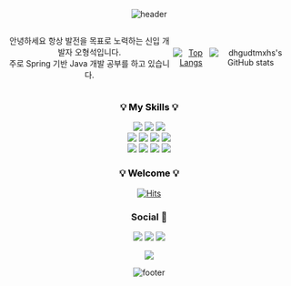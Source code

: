 <div align=center>

![header](https://capsule-render.vercel.app/api?type=waving&customColorList=0,2&height=220&section=header&text=형석`s%20github🎨&fontSize=40)

<div style="display: flex; justify-content: center; align-items: center;">

<p>안녕하세요 항상 발전을 목표로 노력하는 신입 개발자 오형석입니다. <br> 주로 Spring 기반 Java 개발 공부를 하고 있습니다.</p>

[![Top Langs](https://github-readme-stats.vercel.app/api/top-langs/?username=dhgudtmxhs&layout=compact)](https://github.com/dhgudtmxhs/github-readme-stats)

![dhgudtmxhs's GitHub stats](https://github-readme-stats.vercel.app/api?username=dhgudtmxhs&show_icons=true&theme=compact)

</div>

<h3 style="text-align: center; color: black;">💡 My Skills 💡</h3>
    <img src="https://img.shields.io/badge/Java-yellow?style=flat&logo=openjdk&logoColor=red"/>
    <img src="https://img.shields.io/badge/Spring-green?style=flat&logo=spring&logoColor=black"/>
    <img src="https://img.shields.io/badge/Oracle-blue?style=flat&logo=oracle&logoColor=black"/> 
    <br>
    <img src="https://img.shields.io/badge/HTML-orange?style=flat&logo=html5&logoColor=black"/>
    <img src="https://img.shields.io/badge/css-blue?style=flat&logo=css3&logoColor=black"/>
    <img src="https://img.shields.io/badge/JavaScript-yellow?style=flat&logo=javascript&logoColor=black"/>
    <img src="https://img.shields.io/badge/JQuery-orange?style=flat&logo=jquery&logoColor=black"/> 
    <br>
    <img src="https://img.shields.io/badge/Eclipse-violet?style=flat&logo=eclipse&logoColor=black"/>
    <img src="https://img.shields.io/badge/VS Code-blue?style=flat&logo=vscode&logoColor=black"/>
    <img src="https://img.shields.io/badge/intellij-black?style=flat&logo=intellij idea&logoColor=white"/>
    <img src="https://img.shields.io/badge/GitHub-black?style=flat&logo=jquery&logoColor=red"/>

<h3 style="text-align: center; color: black;">💡 Welcome 💡</h3>

[![Hits](https://hits.seeyoufarm.com/api/count/incr/badge.svg?url=https%3A%2F%2Fgithub.com%2Fdhgudtmxhs%2Fhit-counter&count_bg=%230F0F0F&title_bg=%23D72121&icon=&icon_color=%23E7E7E7&title=Welcome&edge_flat=false)](https://hits.seeyoufarm.com)


<h3 align="center"><b>Social 💌 </b></h3>
<p align="center">
<a href="mailto:gudtjr1355@gmail.com"><img src="https://img.shields.io/badge/Gmail-D14836?style=for-the-badge&logo=gmail&logoColor=white&link=mailto:gudtjr1355@gmail.com"/></a>
<a href="https://www.instagram.com/dhgudtmxhs"><img src="https://img.shields.io/badge/Instagram-%23E4405F.svg?style=for-the-badge&logo=Instagram&logoColor=white&link=https://www.instagram.com/dhgudtmxhs"/></a>
<a href="https://ohstone.notion.site/009f218850204b9bb1cb17501d677e99?pvs=4">
    <img src="http://img.shields.io/badge/-Notion-yellow?style=for-the-badge&logo=Notion&link=https://ohstone.notion.site/009f218850204b9bb1cb17501d677e99?pvs=4"/></a>
</p>




<a href="(https://ohstone.notion.site/009f218850204b9bb1cb17501d677e99?pvs=4)">
    <img src="https://img.shields.io/badge/Notion-yellow?style=flat-square&logo=Notion&logoColor=white&link=(https://ohstone.notion.site/009f218850204b9bb1cb17501d677e99?pvs=4)"
        style="height : auto; margin-left : 10px; margin-right : 10px;"/>
</a>


![footer](https://capsule-render.vercel.app/api?&type=waving&customColorList=0,2&height=220&section=footer)

</div>
